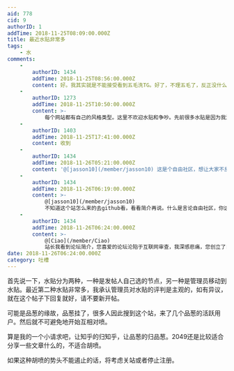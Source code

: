 ```yaml
---
aid: 778
cid: 9
authorID: 1
addTime: 2018-11-25T08:09:00.000Z
title: 最近水贴非常多
tags:
    - 水
comments:
    -
        authorID: 1434
        addTime: 2018-11-25T08:56:00.000Z
        content: 好。我其实就是不能接受看到五毛洗TG。好了，不理五毛了，反正没什么用。别关站啊。
    -
        authorID: 1273
        addTime: 2018-11-25T10:50:00.000Z
        content: >-
            每个网站都有自己的风格类型。这里不欢迎水贴和争吵。先前很多水贴是因为我没忍住，指出一些人的欺骗行为。现在虚心接受站长的批评。那个话题就此打住。
    -
        authorID: 1403
        addTime: 2018-11-25T17:41:00.000Z
        content: 收到
    -
        authorID: 1434
        addTime: 2018-11-26T05:21:00.000Z
        content: '@[jasson10](/member/jasson10) 这是个自由社区，想让大家不反共，你最好自己快点走人，别妄想了。'
    -
        authorID: 1434
        addTime: 2018-11-26T06:19:00.000Z
        content: >-
            @[jasson10](/member/jasson10)
            不知道这个站怎么来的去github看，看看简介再说。什么是言论自由社区，你这种中国政治正确的，不适合言论自由社区，社会新浪微博逢反共必删的，非要骚扰小社区干嘛？
    -
        authorID: 1434
        addTime: 2018-11-26T06:24:00.000Z
        content: >-
            @[Ciao](/member/Ciao)
            站长我看到论坛简介，您喜爱的论坛沦陷于互联网审查，我深感悲痛，您创立了自由论坛，不需要手机号。您应该知道，言论自由便是有无穷可能。您应当希望本站是自由聊天话日常的，那么本站可以不再讨论中国政治话题。只要没有亲中帖，一般论坛不会争吵，我在其他论坛有体会，只要自由社区，谁发帖甚至回复亲中，不可避免会被喷。如果这里不想过多参与那些，就如创站话题全是政治的品葱，您只要说出来就好。我不会非要谈，如果可以谈，我是逢亲中必反。不可以谈，那就不再谈。亲中的最好也不要谈论任何政治话题。
date: 2018-11-26T06:24:00.000Z
category: 吐槽
---
```


首先说一下，水贴分为两种，一种是发帖人自己选的节点，另一种是管理员移动到水贴。最近第二种水贴非常多，我承认管理员对水贴的评判是主观的，如有异议，就在这个帖子下回复就好，请不要新开帖。

可能是品葱的缘故，品葱挂了，很多人因此搜到这个站，来了几个品葱的活跃用户。然后就不可避免地开始互相对喷。

算是我的一个小请求吧，让知乎的归知乎，让品葱的归品葱。2049还是比较适合分享一些文章什么的，不适合胡喷。

如果这种胡喷的势头不能遏止的话，将考虑关站或者停止注册。
